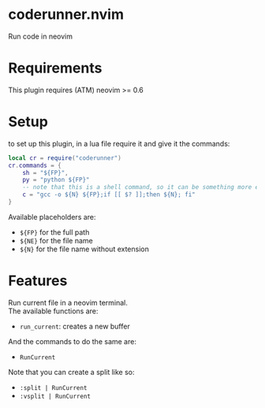 # coderunner.nvim
Run code in neovim

# Requirements
This plugin requires (ATM) neovim >= 0.6

# Setup
to set up this plugin, in a lua file require it and give it the commands:
```lua
local cr = require("coderunner")
cr.commands = {
    sh = "${FP}",
    py = "python ${FP}"
    -- note that this is a shell command, so it can be something more elaborate 
    c = "gcc -o ${N} ${FP};if [[ $? ]];then ${N}; fi"
}
```
Available placeholders are:
- `${FP}` for the full path
- `${NE}` for the file name
- `${N}`  for the file name without extension


# Features
Run current file in a neovim terminal.  
The available functions are:  
- `run_current`: creates a new buffer

And the commands to do the same are:
- `RunCurrent`

Note that you can create a split like so:
- `:split | RunCurrent`
- `:vsplit | RunCurrent`
